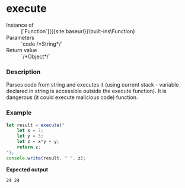 # execute

<dl>
<dt> Instance of </dt><dd markdown="1">
 [`Function`]({{site.baseurl}}\built-ins\Function) 
</dd>
<dt> Parameters </dt><dd markdown="1">
 `code /*String*/` 
</dd>
<dt> Return value </dt><dd markdown="1">
 `/*Object*/` 
</dd>
</dl>

### Description

Parses code from string and executes it (using current stack - variable declared in
string is accessible outside the execute function). It is dangerous (it could execute
malicious code) function.

### Example

```js
let result = execute("
    let x = 7;
    let y = 3;
    let z = x*y + y;
    return z; 
");
console.write(result, " ", z);
```

**Expected output**

```
24 24
```

